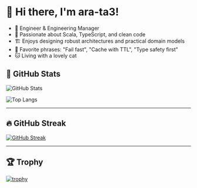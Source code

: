 # 👋 Hi there, I'm ara-ta3!

- 🚀 Engineer & Engineering Manager
- 🧪 Passionate about Scala, TypeScript, and clean code
- 🏗️ Enjoys designing robust architectures and practical domain models
- 💬 Favorite phrases: "Fail fast", "Cache with TTL", "Type safety first"
- 🐱 Living with a lovely cat

## 🔧 GitHub Stats

![GitHub Stats](https://github-readme-stats.vercel.app/api?username=ara-ta3&show_icons=true&theme=tokyonight)

![Top Langs](https://github-readme-stats.vercel.app/api/top-langs/?username=ara-ta3&layout=compact&theme=tokyonight)

---

## 🔥 GitHub Streak

[![GitHub Streak](https://streak-stats.demolab.com/?user=ara-ta3&theme=tokyonight)](https://git.io/streak-stats)

---

## 🏆 Trophy

[![trophy](https://github-profile-trophy.vercel.app/?username=ara-ta3)](https://github.com/ryo-ma/github-profile-trophy)  

